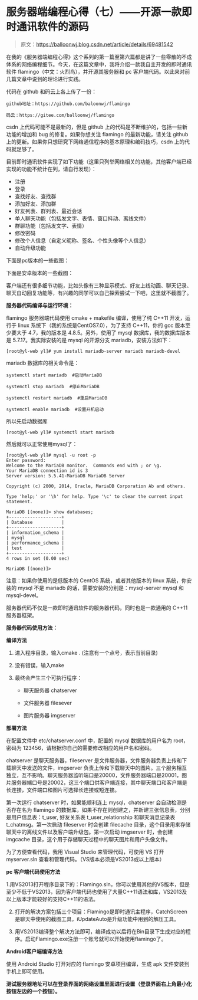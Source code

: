 # 服务器端编程心得（七）——开源一款即时通讯软件的源码

> 原文：https://balloonwj.blog.csdn.net/article/details/69481542


在我的《服务器端编程心得》这个系列的第一篇至第六篇都是讲了一些零散的不成体系的网络编程细节。今天，在这篇文章中，我将介绍一款我自主开发的即时通讯软件 flamingo（中文：火烈鸟），并开源其服务器和 pc 客户端代码。以此来对前几篇文章中说到的理论进行实践。

代码在 github 和码云上各上传了一份：

```
github地址：https://github.com/baloonwj/flamingo

码云：https://gitee.com/balloonwj/flamingo
```

csdn 上代码可能不是最新的，但是 github 上的代码是不断维护的，包括一些新功能的增加和 bug 的修复。如果你想关注 flamingo 的最新功能，请关注 github 上的更新。如果你只想研究下网络通信程序的基本原理和编码技巧，csdn 上的代码就足够了。



目前即时通讯软件实现了如下功能（这里只列举网络相关的功能，其他客户端已经实现的功能不统计在列，请自行发现）：

- 注册
- 登录
- 查找好友、查找群
- 添加好友、添加群
- 好友列表、群列表、最近会话
- 单人聊天功能（包括发文字、表情、窗口抖动、离线文件）
- 群聊功能（包括发文字、表情）
- 修改密码
- 修改个人信息（自定义昵称、签名、个性头像等个人信息）
- 自动升级功能




下面是pc版本的一些截图：





















下面是安卓版本的一些截图：











客户端还有很多细节功能，比如头像有三种显示模式、好友上线动画、聊天记录、聊天自动回复功能等，有兴趣的同学可以自己探索尝试一下吧，这里就不截图了。



**服务器代码编译与运行环境：**

flamingo 服务器端代码使用 cmake + makefile 编译，使用了纯 C++11 开发，运行于 linux 系统下（我的系统是CentOS7.0），为了支持 C++11，你的 gcc 版本至少要大于 4.7，我的版本是 4.8.5。另外，使用了 mysql 数据库，我的数据库版本是 5.7.17。我实际安装的是 mysql 的开源分支 mariadb，安装方法如下：

```
[root@yl-web yl]# yum install mariadb-server mariadb mariadb-devel
```

mariadb 数据库的相关命令是：

```
systemctl start mariadb  #启动MariaDB

systemctl stop mariadb  #停止MariaDB

systemctl restart mariadb  #重启MariaDB

systemctl enable mariadb  #设置开机启动
```

所以先启动数据库

```
[root@yl-web yl]# systemctl start mariadb
```

然后就可以正常使用mysql了：

```
[root@yl-web yl]# mysql -u root -p
Enter password: 
Welcome to the MariaDB monitor.  Commands end with ; or \g.
Your MariaDB connection id is 3
Server version: 5.5.41-MariaDB MariaDB Server

Copyright (c) 2000, 2014, Oracle, MariaDB Corporation Ab and others.

Type 'help;' or '\h' for help. Type '\c' to clear the current input statement.

MariaDB [(none)]> show databases;
+--------------------+
| Database           |
+--------------------+
| information_schema |
| mysql              |
| performance_schema |
| test               |
+--------------------+
4 rows in set (0.00 sec)

MariaDB [(none)]> 
```


注意：如果你使用的是低版本的 CentOS 系统，或者其他版本的 linux 系统，你安装的 mysql 不是 mariadb 的话，需要安装的分别是：mysql-server mysql 和mysql-devel。

服务器代码不仅是一款即时通讯软件的服务器代码，同时也是一款通用的 C++11 服务器框架。



**服务器代码使用方法：**

**编译方法**

1. 进入程序目录，输入cmake . (注意有一个点号，表示当前目录)

2. 没有错误，输入make

3. 最终会产生三个可执行程序：

   - 聊天服务器 chatserver

   - 文件服务器 filesever

   - 图片服务器 imgserver

**部署方法**

在配置文件中 etc/chatserver.conf 中，配置的 mysql 数据库的用户名为 root，密码为 123456，请根据你自己的需要修改相应的用户名和密码。

chatserver 是聊天服务器，fileserver 是文件服务器，文件服务器负责上传和下载聊天中发送的文件，imgserver 负责上传和下载聊天中的图片。三个服务相互独立，互不影响。聊天服务器监听端口是20000，文件服务器端口是20001，图片服务器端口号是20002，这三个端口供客户端连接，其中聊天端口和客户端是长连接，文件端口和图片可选择长连接或短连接。

第一次运行 chatserver 时，如果能顺利连上 mysql，chatserver 会自动检测是否存在名为 flamingo 的数据库，如果不存在则创建之，并新建三张信息表，分别是用户信息表：t_user, 好友关系表 t_user_relationship 和聊天消息记录表 t_chatmsg。第一次启动 fileserver 时会创建 filecache 目录，这个目录用来存储聊天中的离线文件以及客户端升级包。第一次启动 imgserver 时，会创建 imgcache 目录，这个用于存储聊天过程中的聊天图片和用户头像文件。

为了方便查看代码，我用 Visual Studio 来管理代码，可使用 VS 打开 myserver.sln 查看和管理代码。（VS版本必须是VS2013或以上版本）



**pc 客户端代码使用方法**

1.用VS2013打开程序目录下的：Flamingo.sln，你可以使用其他的VS版本，但是至少不低于VS2013，因为客户端代码也使用了大量C++11语法和库，VS2013及以上版本才能较好的支持C++11的语法。

2. 打开的解决方案包括三个项目：Flamingo是即时通讯主程序，CatchScreen是聊天中使用的截图工具，iUpdateAuto是升级功能中用到的解压工具。

3. 用VS2013编译整个解决方法即可，编译成功以后将在Bin目录下生成对应的程序。启动Flamingo.exe注册一个账号就可以开始使用flamingo了。

 

**Android客户端编译方法**

使用 Android Studio 打开对应的 flamingo 安卓项目编译，生成 apk 文件安装到手机上即可使用。

 

**测试服务器地址可以在登录界面的网络设置里面进行设置（登录界面右上角最小化按钮左边的一个按钮）。**
